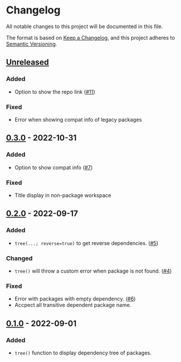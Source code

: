 # Changelog

All notable changes to this project will be documented in this file.

The format is based on [Keep a Changelog](https://keepachangelog.com/en/1.0.0/),
and this project adheres to [Semantic Versioning](https://semver.org/spec/v2.0.0.html).

## [Unreleased]

### Added

- Option to show the repo link ([#11])

### Fixed

- Error when showing compat info of legacy packages

## [0.3.0] - 2022-10-31

### Added

- Option to show compat info ([#7])

### Fixed

- Title display in non-package workspace

## [0.2.0] - 2022-09-17

### Added

- `tree(...; reverse=true)` to get reverse dependencies. ([#5])

### Changed

- `tree()` will throw a custom error when package is not found. ([#4])

### Fixed

- Error with packages with empty dependency. ([#6])
- Accpect all transitive dependent package name.

## [0.1.0] - 2022-09-01

### Added

- `tree()` function to display dependency tree of packages.

[Unreleased]: https://github.com/peng1999/PkgDependency.jl/compare/v0.3.0...HEAD
[0.3.0]: https://github.com/peng1999/PkgDependency.jl/releases/tag/v0.3.0
[0.2.0]: https://github.com/peng1999/PkgDependency.jl/releases/tag/v0.2.0
[0.1.0]: https://github.com/peng1999/PkgDependency.jl/releases/tag/v0.1.0

[#4]: https://github.com/peng1999/PkgDependency.jl/issues/4
[#5]: https://github.com/peng1999/PkgDependency.jl/issues/5
[#6]: https://github.com/peng1999/PkgDependency.jl/issues/6
[#7]: https://github.com/peng1999/PkgDependency.jl/issues/7
[#11]: https://github.com/peng1999/PkgDependency.jl/issues/11

